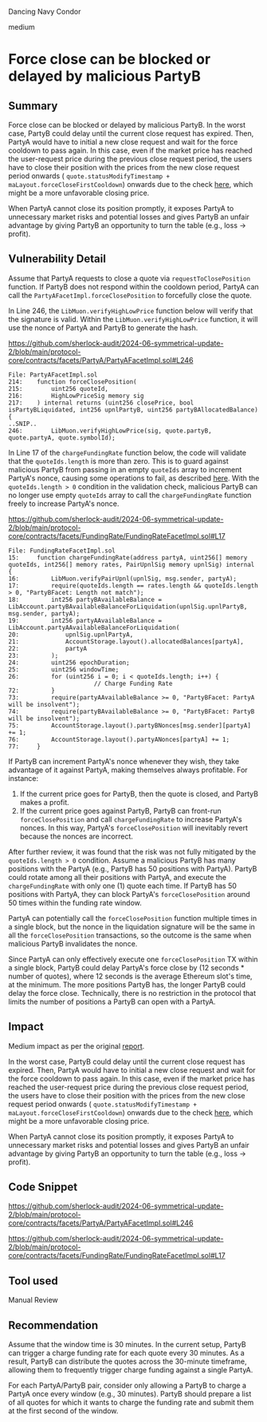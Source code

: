 Dancing Navy Condor

medium

# Force close can be blocked or delayed by malicious PartyB

## Summary

Force close can be blocked or delayed by malicious PartyB. In the worst case, PartyB could delay until the current close request has expired. Then, PartyA would have to initial a new close request and wait for the force cooldown to pass again.  In this case, even if the market price has reached the user-request price during the previous close request period, the users have to close their position with the prices from the new close request period onwards ( `quote.statusModifyTimestamp + maLayout.forceCloseFirstCooldown`) onwards due to the check [here](https://github.com/sherlock-audit/2024-06-symmetrical-update-2/blob/main/protocol-core/contracts/facets/PartyA/PartyAFacetImpl.sol#L224), which might be a more unfavorable closing price.

When PartyA cannot close its position promptly, it exposes PartyA to unnecessary market risks and potential losses and gives PartyB an unfair advantage by giving PartyB an opportunity to turn the table (e.g., loss -> profit).

## Vulnerability Detail

Assume that PartyA requests to close a quote via `requestToClosePosition` function. If PartyB does not respond within the cooldown period, PartyA can call the `PartyAFacetImpl.forceClosePosition` to forcefully close the quote.

In Line 246, the `LibMuon.verifyHighLowPrice` function below will verify that the signature is valid. Within the `LibMuon.verifyHighLowPrice` function, it will use the nonce of PartyA and PartyB to generate the hash.

https://github.com/sherlock-audit/2024-06-symmetrical-update-2/blob/main/protocol-core/contracts/facets/PartyA/PartyAFacetImpl.sol#L246

```solidity
File: PartyAFacetImpl.sol
214: 	function forceClosePosition(
215: 		uint256 quoteId,
216: 		HighLowPriceSig memory sig
217: 	) internal returns (uint256 closePrice, bool isPartyBLiquidated, int256 upnlPartyB, uint256 partyBAllocatedBalance) {
..SNIP..
246: 		LibMuon.verifyHighLowPrice(sig, quote.partyB, quote.partyA, quote.symbolId);
```

In Line 17 of the `chargeFundingRate` function below, the code will validate that the `quoteIds.length` is more than zero. This is to guard against malicious PartyB from passing in an empty `quoteIds` array to increment PartyA's nonce, causing some operations to fail, as described [here](https://github.com/sherlock-audit/2023-08-symmetrical-judging/issues/41). With the `quoteIds.length > 0` condition in the validation check, malicious PartyB can no longer use empty `quoteIds` array to call the `chargeFundingRate` function freely to increase PartyA's nonce.

https://github.com/sherlock-audit/2024-06-symmetrical-update-2/blob/main/protocol-core/contracts/facets/FundingRate/FundingRateFacetImpl.sol#L17

```solidity
File: FundingRateFacetImpl.sol
15: 	function chargeFundingRate(address partyA, uint256[] memory quoteIds, int256[] memory rates, PairUpnlSig memory upnlSig) internal {
16: 		LibMuon.verifyPairUpnl(upnlSig, msg.sender, partyA);
17: 		require(quoteIds.length == rates.length && quoteIds.length > 0, "PartyBFacet: Length not match");
18: 		int256 partyBAvailableBalance = LibAccount.partyBAvailableBalanceForLiquidation(upnlSig.upnlPartyB, msg.sender, partyA);
19: 		int256 partyAAvailableBalance = LibAccount.partyAAvailableBalanceForLiquidation(
20: 			upnlSig.upnlPartyA,
21: 			AccountStorage.layout().allocatedBalances[partyA],
22: 			partyA
23: 		);
24: 		uint256 epochDuration;
25: 		uint256 windowTime;
26: 		for (uint256 i = 0; i < quoteIds.length; i++) {
						// Charge Funding Rate
72: 		}
73: 		require(partyAAvailableBalance >= 0, "PartyBFacet: PartyA will be insolvent");
74: 		require(partyBAvailableBalance >= 0, "PartyBFacet: PartyB will be insolvent");
75: 		AccountStorage.layout().partyBNonces[msg.sender][partyA] += 1;
76: 		AccountStorage.layout().partyANonces[partyA] += 1;
77: 	}
```

If PartyB can increment PartyA's nonce whenever they wish,  they take advantage of it against PartyA, making themselves always profitable. For instance:

1. If the current price goes for PartyB, then the quote is closed, and PartyB makes a profit.
2. If the current price goes against PartyB, PartyB can front-run `forceClosePosition` and call `chargeFundingRate` to increase PartyA's nonces. In this way, PartyA's `forceClosePosition` will inevitably revert because the nonces are incorrect.

After further review, it was found that the risk was not fully mitigated by the `quoteIds.length > 0` condition. Assume a malicious PartyB has many positions with the PartyA (e.g., PartyB has 50 positions with PartyA). PartyB could rotate among all their positions with PartyA, and execute the `chargeFundingRate` with only one (1) quote each time. If PartyB has 50 positions with PartyA, they can block PartyA's `forceClosePosition` around 50 times within the funding rate window. 

PartyA can potentially call the `forceClosePosition` function multiple times in a single block, but the nonce in the liquidation signature will be the same in all the `forceClosePosition` transactions, so the outcome is the same when malicious PartyB invalidates the nonce. 

Since PartyA can only effectively execute one `forceClosePosition` TX within a single block, PartyB could delay PartyA's force close by (12 seconds  * number of quotes), where 12 seconds is the average Ethereum slot's time, at the minimum. The more positions PartyB has, the longer PartyB could delay the force close. Technically, there is no restriction in the protocol that limits the number of positions a PartyB can open with a PartyA.

## Impact

Medium impact as per the original [report](https://github.com/sherlock-audit/2023-08-symmetrical-judging/issues/41).

In the worst case, PartyB could delay until the current close request has expired. Then, PartyA would have to initial a new close request and wait for the force cooldown to pass again.  In this case, even if the market price has reached the user-request price during the previous close request period, the users have to close their position with the prices from the new close request period onwards ( `quote.statusModifyTimestamp + maLayout.forceCloseFirstCooldown`) onwards due to the check [here](https://github.com/sherlock-audit/2024-06-symmetrical-update-2/blob/main/protocol-core/contracts/facets/PartyA/PartyAFacetImpl.sol#L224), which might be a more unfavorable closing price.

When PartyA cannot close its position promptly, it exposes PartyA to unnecessary market risks and potential losses and gives PartyB an unfair advantage by giving PartyB an opportunity to turn the table (e.g., loss -> profit).

## Code Snippet

https://github.com/sherlock-audit/2024-06-symmetrical-update-2/blob/main/protocol-core/contracts/facets/PartyA/PartyAFacetImpl.sol#L246

https://github.com/sherlock-audit/2024-06-symmetrical-update-2/blob/main/protocol-core/contracts/facets/FundingRate/FundingRateFacetImpl.sol#L17

## Tool used

Manual Review

## Recommendation

Assume that the window time is 30 minutes. In the current setup, PartyB can trigger a charge funding rate for each quote every 30 minutes. As a result, PartyB can distribute the quotes across the 30-minute timeframe, allowing them to frequently trigger charge funding against a single PartyA.

For each PartyA/PartyB pair, consider only allowing a PartyB to charge a PartyA once every window (e.g., 30 minutes). PartyB should prepare a list of all quotes for which it wants to charge the funding rate and submit them at the first second of the window. 